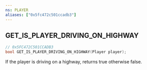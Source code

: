 ```yaml
---
ns: PLAYER
aliases: ["0x5fc472c501ccadb3"]
---
```

## GET_IS_PLAYER_DRIVING_ON_HIGHWAY

```c
// 0x5FC472C501CCADB3
bool GET_IS_PLAYER_DRIVING_ON_HIGHWAY(Player player);
```

If the player is driving on a highway, returns true otherwise false.


